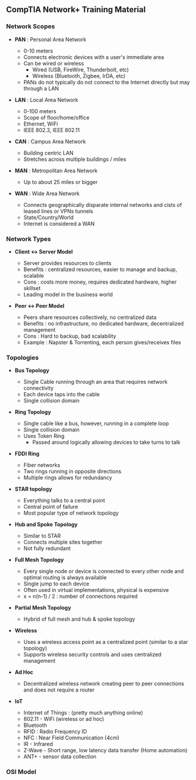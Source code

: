 ## CompTIA Network+ Training Material

### Network Scopes
* **PAN** : Personal Area Network
  * 0-10 meters
  * Connects electronic devices with a user's immediate area
  * Can be wired or wireless
    * Wired (USB, FireWire, Thunderbolt, etc)
    * Wireless (Bluetooth, Zigbee, IrDA, etc)
  * PANs do not typically do not connect to the Internet directly but may through a LAN

* **LAN** : Local Area Network
  * 0-100 meters
  * Scope of floor/home/office
  * Ethernet, WiFi
  * IEEE 802.3, IEEE 802.11

* **CAN** : Campus Area Network
  * Building centric LAN
  * Stretches across multiple buildings / miles

* **MAN** : Metropolitan Area Network
  * Up to about 25 miles or bigger

* **WAN** : Wide Area Network 
  * Connects geographically disparate internal networks and cists of leased lines or VPNs tunnels
  * State/Country/World
  * Internet is considered a WAN

### Network Types
  * **Client <-> Server Model**
    * Server provides resources to clients
    * Benefits : centralized resources, easier to manage and backup, scalable
    * Cons : costs more money, requires dedicated hardware, higher skillset
    * Leading model in the business world

  * **Peer <-> Peer Model**
    * Peers share resources collectively, no centralized data
    * Benefits : no infrastructure, no dedicated hardware, decentralized management
    * Cons : Hard to backup, bad scalability
    * Example : Napster & Torrenting, each person gives/receives files

### Topologies
  * **Bus Topology**
    * Single Cable running through an area that requires network connectivity
    * Each device taps into the cable
    * Single collision domain

  * **Ring Topology**
    * Single cable like a bus, however, running in a complete loop
    * Single collision domain
    * Uses Token Ring
      * Passed around logically allowing devices to take turns to talk

  * **FDDI Ring**
    * Fiber networks
    * Two rings running in opposite directions
    * Multiple rings allows for redundancy 

  * **STAR topology**
    * Everything talks to a central point
    * Central point of failure
    * Most popular type of network topology

  * **Hub and Spoke Topology**
    * Similar to STAR
    * Connects multiple sites together
    * Not fully redundant

  * **Full Mesh Topology**
    * Every single node or device is connected to every other node and optimal routing is always available
    * Single jump to each device
    * Often used in virtual implementations, physical is expensive
    * x = n(n-1) / 2 : number of connections required

  * **Partial Mesh Topology**
    * Hybrid of full mesh and hub & spoke topology

  * **Wireless**
    * Uses a wireless access point as a centralized point (similar to a star topology)
    * Supports wireless security controls and uses centralized management

  * **Ad Hoc**
    * Decentralized wireless network creating peer to peer connections and does not require a router

  * **IoT**
    * Internet of Things : (pretty much anything online)
    * 802.11 - WiFi (wireless or ad hoc)
    * Bluetooth
    * RFID : Radio Frequency ID
    * NFC : Near Field Communication (4cm)
    * IR - Infrared
    * Z-Wave - Short range, low latency data transfer (Home automation)
    * ANT+ - sensor data collection

### OSI Model